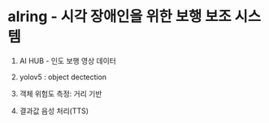 # alring - 시각 장애인을 위한 보행 보조 시스템

1. AI HUB - 인도 보행 영상 데이터

2. yolov5 : object dectection 

3. 객체 위험도 측정: 거리 기반 

4. 결과값 음성 처리(TTS)
